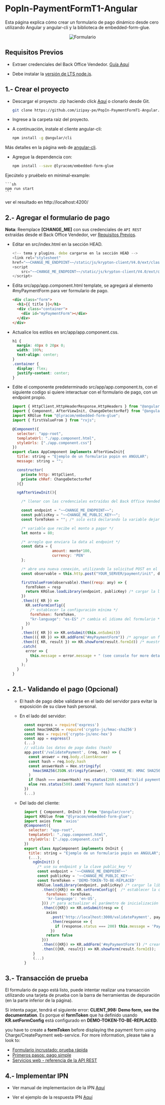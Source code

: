 # PopIn-PaymentFormT1-Angular

Esta página explica cómo crear un formulario de pago dinámico desde cero utilizando Angular y angular-cli y la biblioteca de embedded-form-glue.

<p align="center">
  <img src="/src/assets/imagen-popin.png?raw=true" alt="Formulario"/>
</p> 

<a name="Requisitos_Previos"></a>

## Requisitos Previos

* Extraer credenciales del Back Office Vendedor. [Guía Aquí](https://github.com/izipay-pe/obtener-credenciales-de-conexion)

* Debe instalar la [versión de LTS node.js](https://nodejs.org/es/).


## 1.- Crear el proyecto

  * Descargar el proyecto .zip haciendo click [Aquí](https://github.com/izipay-pe/PopIn-PaymentFormT1-Angular/archive/refs/heads/main.zip) o clonarlo desde Git.  
    ```sh
    git clone https://github.com/izipay-pe/PopIn-PaymentFormT1-Angular.git
    ``` 

  * Ingrese a la carpeta raiz del proyecto.


  * A continuación, instale el cliente angular-cli:

    ```bash
    npm install -g @angular/cli
    ```

  Más detalles en la página web de [angular-cli](https://angular.io/guide/quickstart).

  * Agregue la dependencia con:

    ```bash
    npm install --save @lyracom/embedded-form-glue
    ```

  Ejecútelo y pruébelo en minimal-example:

    ```sh
    npm run start
    ```

  ver el resultado en http://localhost:4200/

## 2.- Agregar el formulario de pago

  **Nota**: Reemplace **[CHANGE_ME]** con sus credenciales de `API REST` extraídas desde el Back Office Vendedor, ver [Requisitos Previos](#Requisitos_Previos).

  * Editar en src/index.html en la sección HEAD.

    ```javascript
    <!-- tema y plugins. debe cargarse en la sección HEAD -->
    <link rel="stylesheet"
    href="~~CHANGE_ME_ENDPOINT~~/static/js/krypton-client/V4.0/ext/classic-reset.css">
    <script
        src="~~CHANGE_ME_ENDPOINT~~/static/js/krypton-client/V4.0/ext/classic.js">
    </script>
    ```

  * Edita src/app/app.component.html template, se agregará al elemento #myPaymentForm para ver formulario de pago.

    ```html
    <div class="form">
      <h1>{{ title }}</h1>
      <div class="container">
        <div id="myPaymentForm"></div>
      </div>
    </div>
    ```

  * Actualice los estilos en src/app/app.component.css.

    ```css
    h1 {
      margin: 40px 0 20px 0;
      width: 100%;
      text-align: center;
    }
    .container {
      display: flex;
      justify-content: center;
    }
    ```
  
  * Edite el componente predeterminado src/app/app.component.ts, con el siguiente codigo si quiere interactuar con el formulario de pago, con un endpoint propio.

    ```js
    import { HttpClient,HttpHeaderResponse,HttpHeaders } from "@angular/common/http";
    import { Component, AfterViewInit, ChangeDetectorRef} from "@angular/core";
    import KRGlue from "@lyracom/embedded-form-glue";
    import { firstValueFrom } from "rxjs";

    @Component({
      selector: "app-root",
      templateUrl: "./app.component.html",
      styleUrls: ["./app.component.css"]
    })
    export class AppComponent implements AfterViewInit{
      title: string = "Ejemplo de un formulario popin en ANGULAR";
      message: string = "";

      constructor(
        private http: HttpClient,
        private chRef: ChangeDetectorRef
      ){}

      ngAfterViewInit(){

        /* llenar con las credenciales extraídas del Back Office Vendedor para mas detalle regresar a:  Requisitos Previos. */

        const endpoint = "~~CHANGE_ME_ENDPOINT~~";
        const publicKey = "~~CHANGE_ME_PUBLIC_KEY~~";
        const formToken = ""; /* solo está declarando la variable dejar vacío */

        /* variable que recibe el monto a pagar */
        let monto = 80;

        /* arreglo que enviara la data al endpoint */
        const data = {
                      amount: monto*100,
                      currency: 'PEN'
        };

        /* abre una nueva conexión, utilizando la solicitud POST en el URL de su endpoint */
        const observable = this.http.post("YOUR_SERVER/payment/init", data,{responseType: 'text'});

        firstValueFrom(observable).then((resp: any) => {
          formToken = resp
          return KRGlue.loadLibrary(endpoint, publicKey) /* cargar la libreria KRGlue */
        })
        .then(({ KR }) =>
          KR.setFormConfig({
            /* establecer la configuración mínima */
            formToken: formToken,
            "kr-language": "es-ES" /* cambia el idioma del formulario */
          })
        )
        .then(({ KR }) => KR.onSubmit(this.onSubmit))
        .then(({ KR }) => KR.addForm("#myPaymentForm")) /* agregar un formulario de pago a myPaymentForm div */
        .then(({ KR, result }) => KR.showForm(result.formId)) /* muestra el formulario de pago */
        .catch(
          error => {
            this.message = error.message + " (see console for more details)";
          }
        );
      }
    }
    ```

* ## 2.1.- Validando el pago (Opcional)

    * El hash de pago debe validarse en el lado del servidor para evitar la exposición de su clave hash personal.

    * En el lado del servidor:

        ```js
          const express = require('express')
          const hmacSHA256 = require('crypto-js/hmac-sha256')
          const Hex = require('crypto-js/enc-hex')
          const app = express()
          (...)
          // válida los datos de pago dados (hash)
          app.post('/validatePayment', (req, res) => {
            const answer = req.body.clientAnswer
            const hash = req.body.hash
            const answerHash = Hex.stringify(
              hmacSHA256(JSON.stringify(answer), 'CHANGE_ME: HMAC SHA256 KEY')
            )
            if (hash === answerHash) res.status(200).send('Valid payment')
            else res.status(500).send('Payment hash mismatch')
          })
          (...)
        ```

    * Del lado del cliente:

      ```js
        import { Component, OnInit } from "@angular/core";
        import KRGlue from "@lyracom/embedded-form-glue";
        import axios from 'axios'
        @Component({
          selector: "app-root",
          templateUrl: "./app.component.html",
          styleUrls: ["./app.component.css"]
        })
        export class AppComponent implements OnInit {
          title: string = "Ejemplo de un formulario popin en ANGULAR";
          (...),
            ngOnInit() {
              /* use su endpoint y la clave public_key */
              const endpoint = '~~CHANGE_ME_ENDPOINT~~'
              const publicKey = '~~CHANGE_ME_PUBLIC_KEY~~'
              const formToken = 'DEMO-TOKEN-TO-BE-REPLACED'
              KRGlue.loadLibrary(endpoint, publicKey) /* cargar la libreria KRGlue */
                .then(({KR}) => KR.setFormConfig({  /* establecer la configuración mínima */
                  formToken: formToken,
                  'kr-language': 'en-US',
                })) /* para actualizar el parámetro de inicialización */
                .then(({KR}) => KR.onSubmit(resp => {
                  axios
                    .post('http://localhost:3000/validatePayment', paymentData)
                    .then(response => {
                      if (response.status === 200) this.message = 'Payment successful!'
                    })
                  return false
                }))
                .then(({KR}) => KR.addForm('#myPaymentForm')) /* crear un formulario de pago */
                .then(({KR, result}) => KR.showForm(result.formId));  /* muestra el formulario de pago */
            }
            (...)
        }
      ```


## 3.- Transacción de prueba

El formulario de pago está listo, puede intentar realizar una transacción utilizando una tarjeta de prueba con la barra de herramientas de depuración (en la parte inferior de la página).

Si intenta pagar, tendrá el siguiente error: **CLIENT_998: Demo form, see the documentation**.
Es porque el **formToken** que ha definido usando **KR.setFormConfig** está configurado en **DEMO-TOKEN-TO-BE-REPLACED**.

you have to create a **formToken** before displaying the payment form using Charge/CreatePayment web-service.
For more information, please take a look to:

- [Formulario incrustado: prueba rápida](https://secure.micuentaweb.pe/doc/es-PE/rest/V4.0/javascript/quick_start_js.html)
- [Primeros pasos: pago simple](https://secure.micuentaweb.pe/doc/es-PE/rest/V4.0/javascript/guide/start.html)
- [Servicios web - referencia de la API REST](https://secure.micuentaweb.pe/doc/es-PE/rest/V4.0/api/reference.html)

## 4.- Implementar IPN

* Ver manual de implementacion de la IPN [Aquí](https://secure.micuentaweb.pe/doc/es-PE/rest/V4.0/kb/payment_done.html)

* Ver el ejemplo de la respuesta IPN [Aquí](https://github.com/izipay-pe/Redirect-PaymentForm-IpnT1-PHP)
